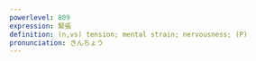 ```yaml
---
powerlevel: 809
expression: 緊張
definition: (n,vs) tension; mental strain; nervousness; (P)
pronunciation: きんちょう
---
```

